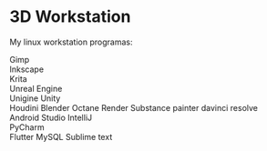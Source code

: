 # 3D Workstation
My linux workstation programas:

Gimp    
Inkscape       
Krita            
Unreal Engine	
Unigine	
Unity	
Houdini 
Blender 
Octane Render
Substance painter
davinci resolve			
Android Studio
IntelliJ	
PyCharm		
Flutter
MySQL
Sublime text
